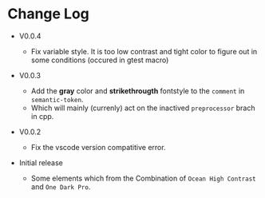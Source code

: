 # Change Log


- V0.0.4
  - Fix variable style. It is too low contrast and tight color to figure out in some conditions (occured in gtest macro)

- V0.0.3
  - Add the **gray**  color and **strikethrougth** fontstyle  to the `comment` in `semantic-token`.
  - Which will mainly (currenly) act on the inactived `preprocessor` brach in cpp.

- V0.0.2
  - Fix the vscode version compatitive error.
  
- Initial release
    - Some elements which from the Combination of `Ocean High Contrast` and `One Dark Pro`.
